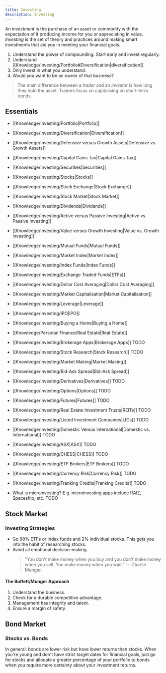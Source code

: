 ```yaml
---
title: Investing
description: Investing
---
```


An *investment* is the purchase of an asset or commodity with the expectation of it producing income for you or appreciating in value. *Investing* is the set of theory and practices around making smart investments that aid you in meeting your financial goals.

1. Understand the power of compounding. Start early and invest regularly.
2. Understand [[Knowledge/Investing/Portfolio#Diversification|diversification]].
3. Only invest in what you understand. 
4. Would you want to be an owner of that business? 

> The main difference between a *trader* and an *investor* is how long they hold the asset. Traders focus on capitalising on short-term trends.

## Essentials
- [[Knowledge/Investing/Portfolio|Portfolio]]
- [[Knowledge/Investing/Diversification|Diversification]]
- [[Knowledge/Investing/Defensive versus Growth Assets|Defensive vs. Growth Assets]]
- [[Knowledge/Investing/Capital Gains Tax|Capital Gains Tax]]
- [[Knowledge/Investing/Securities|Securities]]
- [[Knowledge/Investing/Stocks|Stocks]]
- [[Knowledge/Investing/Stock Exchange|Stock Exchange]]
- [[Knowledge/Investing/Stock Market|Stock Market]]
- [[Knowledge/Investing/Dividends|Dividends]]
- [[Knowledge/Investing/Active versus Passive Investing|Active vs. Passive Investing]]
- [[Knowledge/Investing/Value versus Growth Investing|Value vs. Growth Investing]]
- [[Knowledge/Investing/Mutual Funds|Mutual Funds]]
- [[Knowledge/Investing/Market Index|Market Index]]
- [[Knowledge/Investing/Index Funds|Index Funds]]
- [[Knowledge/Investing/Exchange Traded Funds|ETFs]]
- [[Knowledge/Investing/Dollar Cost Averaging|Dollar Cost Averaging]]
- [[Knowledge/Investing/Market Capitalisation|Market Capitalisation]]
- [[Knowledge/Investing/Leverage|Leverage]]
- [[Knowledge/Investing/IPO|IPO]]
- [[Knowledge/Investing/Buying a Home|Buying a Home]]
- [[Knowledge/Personal Finance/Real Estate|Real Estate]]
- [[Knowledge/Investing/Brokerage Apps|Brokerage Apps]] TODO
- [[Knowledge/Investing/Stock Research|Stock Research]] TODO
- [[Knowledge/Investing/Market Making|Market Making]]
- [[Knowledge/Investing/Bid-Ask Spread|Bid-Ask Spread]]

- [[Knowledge/Investing/Derivatives|Derivatives]] TODO
- [[Knowledge/Investing/Options|Options]] TODO
- [[Knowledge/Investing/Futures|Futures]] TODO
- [[Knowledge/Investing/Real Estate Investment Trusts|REITs]] TODO
- [[Knowledge/Investing/Listed Investment Companies|LICs]] TODO
- [[Knowledge/Investing/Domestic Versus International|Domestic vs. International]] TODO
- [[Knowledge/Investing/ASX|ASX]] TODO
- [[Knowledge/Investing/CHESS|CHESS]] TODO
- [[Knowledge/Investing/ETF Brokers|ETF Brokers]] TODO
- [[Knowledge/Investing/Currency Risk|Currency Risk]] TODO
- [[Knowledge/Investing/Franking Credits|Franking Credits]] TODO
- What is microinvesting? E.g. microinvesting apps include RAIZ, Spaceship, etc. TODO


## Stock Market
### Investing Strategies
- Go 98% ETFs or index funds and 2% individual stocks. This gets you into the habit of researching stocks.
- Avoid all emotional decision-making.
    > "You don't make money when you buy and you don't make money when you sell. You make money when you wait." — Charlie Munger.

#### The Buffett/Munger Approach
1. Understand the business.
2. Check for a durable competitive advantage.
3. Management has integrity and talent.
4. Ensure a margin of safety. 



## Bond Market
### Stocks vs. Bonds
In general: bonds are lower risk but have lower returns than stocks. When you're young and don't have strict target dates for financial goals, just go for stocks and allocate a greater percentage of your portfolio to bonds when you require more certainty about your investment returns.

